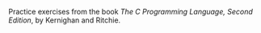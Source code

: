 Practice exercises from the book _The C Programming Language, Second Edition_, by Kernighan and Ritchie.
